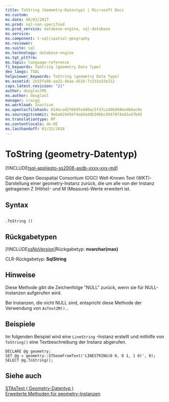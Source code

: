 ```yaml
---
title: ToString (Geometry-Datentyp) | Microsoft Docs
ms.custom: 
ms.date: 08/03/2017
ms.prod: sql-non-specified
ms.prod_service: database-engine, sql-database
ms.service: 
ms.component: t-sql|spatial-geography
ms.reviewer: 
ms.suite: sql
ms.technology: database-engine
ms.tgt_pltfrm: 
ms.topic: language-reference
f1_keywords: ToString (geometry Data Type)
dev_langs: TSQL
helpviewer_keywords: ToString (geometry Data Type)
ms.assetid: 2e55fa98-aa22-4baa-a516-7c233a33e212
caps.latest.revision: "21"
author: douglaslMS
ms.author: douglasl
manager: craigg
ms.workload: Inactive
ms.openlocfilehash: 614ecad2f669fed40ac5fd7ca30b994bedb0ac6e
ms.sourcegitcommit: 9e6a029456f4a8daddb396bc45d7874a43a47b45
ms.translationtype: MT
ms.contentlocale: de-DE
ms.lasthandoff: 01/25/2018
---
```

# <a name="tostring-geometry-data-type"></a>ToString (geometry-Datentyp)
[!INCLUDE[tsql-appliesto-ss2008-asdb-xxxx-xxx-md](../../includes/tsql-appliesto-ss2008-asdb-xxxx-xxx-md.md)]

Gibt die Open Geospatial Consortium (OGC) Well-Known Text (WKT)-Darstellung einer geometry-Instanz zurück, die um alle von der Instanz getragenen Z (Höhe)- und M (Measure)-Werte erweitert ist.
  
## <a name="syntax"></a>Syntax  
  
```  
  
.ToString ()  
```  
  
## <a name="return-types"></a>Rückgabetypen  
 [!INCLUDE[ssNoVersion](../../includes/ssnoversion-md.md)]Rückgabetyp: **nvarchar(max)**  
  
 CLR-Rückgabetyp: **SqlString**  
  
## <a name="remarks"></a>Hinweise  
 Diese Methode gibt die Zeichenfolge "NULL" zurück, wenn sie für NULL-Instanzen aufgerufen wird.  
  
 Bei Instanzen, die nicht NULL sind, entspricht diese Methode der Verwendung von `AsTextZM().`.  
  
## <a name="examples"></a>Beispiele  
 Im folgenden Beispiel wird eine `LineString` -Instanz erstellt und mithilfe von `ToString()` eine Textbeschreibung der Instanz abgerufen.  
  
```  
DECLARE @g geometry;  
SET @g = geometry::STGeomFromText('LINESTRING(0 0, 0 1, 1 0)', 0);  
SELECT @g.ToString();  
```  
  
## <a name="see-also"></a>Siehe auch  
 [STAsText &#40; Geometry-Datentyp &#41;](../../t-sql/spatial-geometry/stastext-geometry-data-type.md)   
 [Erweiterte Methoden für geometry-Instanzen](../../t-sql/spatial-geometry/extended-methods-on-geometry-instances.md)  
  
  

